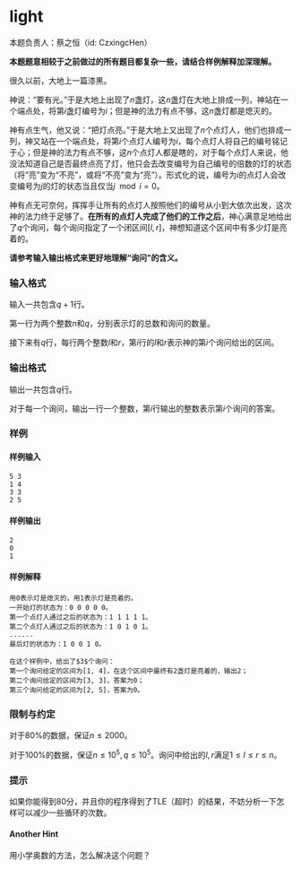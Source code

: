 # light
本题负责人：蔡之恒（id: CzxingcHen）

**本题题意相较于之前做过的所有题目都复杂一些，请结合样例解释加深理解。**

很久以前，大地上一篇漆黑。

神说：“要有光。”于是大地上出现了$n$盏灯，这$n$盏灯在大地上排成一列，神站在一个端点处，将第$i$盏灯编号为$i$；但是神的法力有点不够，这$n$盏灯都是熄灭的。

神有点生气，他又说：“把灯点亮。”于是大地上又出现了$n$个点灯人，他们也排成一列，神又站在一个端点处，将第$i$个点灯人编号为$i$，每个点灯人将自己的编号铭记于心；但是神的法力有点不够，这$n$个点灯人都是瞎的，对于每个点灯人来说，他没法知道自己是否最终点亮了灯，他只会去改变编号为自己编号的倍数的灯的状态（将“亮”变为“不亮”，或将“不亮”变为“亮”）。形式化的说，编号为$i$的点灯人会改变编号为$j$的灯的状态当且仅当$j \mod i = 0$。

神有点无可奈何，挥挥手让所有的点灯人按照他们的编号从小到大依次出发，这次神的法力终于足够了。**在所有的点灯人完成了他们的工作之后**，神心满意足地给出了$q$个询问，每个询问指定了一个闭区间$[l, r]$，神想知道这个区间中有多少灯是亮着的。

**请参考输入输出格式来更好地理解“询问”的含义。**

### 输入格式

输入一共包含$q + 1$行。

第一行为两个整数$n$和$q$，分别表示灯的总数和询问的数量。

接下来有$q$行，每行两个整数$l$和$r$，第$i$行的$l$和$r$表示神的第$i$个询问给出的区间。

### 输出格式

输出一共包含$q$行。

对于每一个询问，输出一行一个整数，第$i$行输出的整数表示第$i$个询问的答案。

### 样例

#### 样例输入
```plain
5 3
1 4
3 3
2 5
```

#### 样例输出
```plain
2
0
1
```

#### 样例解释
```plain
用0表示灯是熄灭的，用1表示灯是亮着的。
一开始灯的状态为：0 0 0 0 0。
第一个点灯人通过之后的状态为：1 1 1 1 1。
第二个点灯人通过之后的状态为：1 0 1 0 1。
......
最后灯的状态为：1 0 0 1 0。

在这个样例中，给出了$3$个询问：
第一个询问给定的区间为[1, 4]，在这个区间中最终有2盏灯是亮着的，输出2；
第二个询问给定的区间为[3, 3]，答案为0；
第三个询问给定的区间为[2, 5]，答案为0。
```

### 限制与约定

对于$80\%$的数据，保证$n \leq 2000$。

对于$100\%$的数据，保证$n \leq 10^5, q \leq 10^5$。询问中给出的$l, r$满足$1 \leq l \leq r \leq n$。

### 提示

如果你能得到80分，并且你的程序得到了TLE（超时）的结果，不妨分析一下怎样可以减少一些循环的次数。

#### Another Hint

用小学奥数的方法，怎么解决这个问题？